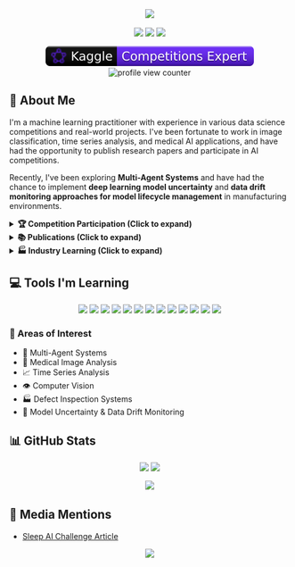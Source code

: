 <div align="center">
  <img src="https://capsule-render.vercel.app/api?type=waving&color=gradient&height=200&section=header&text=Homin%20Lee&fontSize=70&animation=fadeIn&fontAlignY=38&desc=AI%20Enthusiast%20%7C%20ML%20Practitioner%20%7C%20Kaggle%20Participant&descAlignY=60&descAlign=50" />
</div>

<p align="center">
  <a href="https://dshomin.github.io/"><img src="https://img.shields.io/badge/Tech%20Blog-black?style=for-the-badge&logo=github"/></a>
  <a href="https://www.linkedin.com/in/homin-lee-40860613a/"><img src="https://img.shields.io/badge/LinkedIn-0077B5?style=for-the-badge&logo=linkedin"/></a>
  <a href="https://www.kaggle.com/hominlee"><img src="https://img.shields.io/badge/Kaggle-20BEFF?style=for-the-badge&logo=kaggle&logoColor=white"/></a>
</p>

<p align="center">
  <img src="./kaggle-badges/Plastic Black Badge.svg" />
  <img src="https://komarev.com/ghpvc/?username=dshomin&color=blueviolet&style=flat-square&label=Profile+Views" alt="profile view counter"/>
</p>

## 🚀 About Me
I'm a machine learning practitioner with experience in various data science competitions and real-world projects. I've been fortunate to work in image classification, time series analysis, and medical AI applications, and have had the opportunity to publish research papers and participate in AI competitions.

Recently, I've been exploring **Multi-Agent Systems** and have had the chance to implement **deep learning model uncertainty** and **data drift monitoring approaches for model lifecycle management** in manufacturing environments.

<details>
<summary><b>🏆 Competition Participation (Click to expand)</b></summary>

### 🥇 Fortunate to have contributed to winning teams
| Competition | Organizer | Project | Tech Stack |
|------------|-----------|---------|------------|
| Lotte Information & Communications Vision AI | Lotte | Product image classification | Classification |
| Sleep AI Challenge | Seoul National University Hospital | Sleep stage classification based on polysomnography | Classification |

### 🥈 Runner-up experiences
| Competition | Organizer | Project | Tech Stack |
|------------|-----------|---------|------------|
| Laryngeal Cancer Prediction Model | Korea University Medical Center | AI model for laryngeal cancer prediction from image data | Image Segmentation |
| Konyang Health Datathon 2020 | Konyang University | Classification of benign/malignant breast cancer pathology images | Classification |

### 🥉 Third place teams
| Competition | Organizer | Project | Tech Stack |
|------------|-----------|---------|------------|
| Konyang Health Datathon 2019 | Konyang University | Classification of eye diseases from fundus images | Classification |

### 📊 Kaggle Learning Experiences

| Competition | Outcome | Rank | Project | Tech Stack |
|------------|-------|------|---------|------------|
| University of Liverpool – Ion Switching | 🥈 Silver | Top 4% | Predicting open ion channels from simulation data | Time Series Analysis |
| Freesound Audio Tagging 2019 | 🥉 Bronze | Top 9% | Audio classification | Audio Classification |
| Bengali.AI Handwritten Grapheme Classification | 🥉 Bronze | Top 10% | Bengali handwriting classification | Multi-classification |
| IMet collection 2019 – FGVC6 | 🥉 Bronze | Top 13% | Classification of museum artwork cultures and tags | Multi-classification |


### 📈 Other Learning Opportunities
| Competition | Organizer | Rank | Project | Tech Stack |
|------------|-----------|------|---------|------------|
| Naver AI-Rush 2019 | LINE | 5th | CTR prediction based on Japanese LINE article metadata | CTR Prediction |
| Collision Object Detection | KAERI/Dacon | 6th | Predicting collision location, mass, and velocity from accelerometer data | Time Series Analysis |
| Naver AI Hackathon 2018 | Naver | 10th | Image retrieval model development | Image Retrieval |
</details>

<details>
<summary><b>📚 Publications (Click to expand)</b></summary>

- **Scientific Reports (Nature)**  
  ["Development of machine learning model for diagnostic disease prediction based on laboratory tests"](https://www.nature.com/articles/s41598-021-87171-5)

- **MDPI Processes**  
  ["A Data-Centric Approach to Design and Analysis of a Surface-Inspection System Based on Deep Learning in the Plastic Injection Molding Industry"](https://www.mdpi.com/2227-9717/9/11/1895)

- **MDPI Applied Sciences**  
  ["Improved U-Net++ with Patch Split for Micro-Defect Inspection in Silk Screen Printing"](https://www.mdpi.com/2076-3417/12/9/4679)
</details>

<details>
<summary><b>🏭 Industry Learning (Click to expand)</b></summary>

### Manufacturing AI Solutions
- Contributed to **uncertainty-aware model lifecycle management systems**
  - Monitoring data distribution changes (data drift) in manufacturing environments
  - Helping develop mechanisms to quantify model uncertainty for reliability assessment
  - Implementing automatic retraining pipelines based on prediction uncertainty

### AI Model Lifecycle Management
- Assisted in designing **real-time model monitoring systems**
  - Helping develop data drift detection algorithms
  - Supporting ML pipeline automation optimized for manufacturing lines
</details>

## 💻 Tools I'm Learning
<p align="center">
  <img src="https://img.shields.io/badge/Python-3776AB?style=for-the-badge&logo=python&logoColor=white"/>
  <img src="https://img.shields.io/badge/langgraph-1C3C3C?style=for-the-badge&logo=langgraph&logoColor=white"/>
  <img src="https://img.shields.io/badge/TensorFlow-FF6F00?style=for-the-badge&logo=tensorflow&logoColor=white"/>
  <img src="https://img.shields.io/badge/PyTorch-EE4C2C?style=for-the-badge&logo=pytorch&logoColor=white"/>
  <img src="https://img.shields.io/badge/scikit--learn-F7931E?style=for-the-badge&logo=scikit-learn&logoColor=white"/>
  <img src="https://img.shields.io/badge/Keras-D00000?style=for-the-badge&logo=keras&logoColor=white"/>
  <img src="https://img.shields.io/badge/NumPy-013243?style=for-the-badge&logo=numpy&logoColor=white"/>
  <img src="https://img.shields.io/badge/Pandas-150458?style=for-the-badge&logo=pandas&logoColor=white"/>
  <img src="https://img.shields.io/badge/Docker-2496ED?style=for-the-badge&logo=docker&logoColor=white"/>
  <img src="https://img.shields.io/badge/Git-F05032?style=for-the-badge&logo=git&logoColor=white"/>
  <img src="https://img.shields.io/badge/Mlflow-0194E2?style=for-the-badge&logo=mlflow&logoColor=white"/>
  <img src="https://img.shields.io/badge/BentoML-000000?style=for-the-badge&logo=bento&logoColor=white"/>
  <img src="https://img.shields.io/badge/MLOps-607078?style=for-the-badge&logo=microsoft-azure&logoColor=white"/>
</p>

### 🔬 Areas of Interest
- 🤖 Multi-Agent Systems
- 🧠 Medical Image Analysis
- 📈 Time Series Analysis
- 👁️ Computer Vision
- 🏭 Defect Inspection Systems
- 🔄 Model Uncertainty & Data Drift Monitoring

## 📊 GitHub Stats
<p align="center">
  <img width="49%" src="https://github-readme-stats.vercel.app/api?username=dshomin&show_icons=true&theme=tokyonight&hide_border=true" />
  <img width="49%" src="https://github-readme-streak-stats.herokuapp.com/?user=dshomin&theme=tokyonight&hide_border=true" />
</p>

<div align="center">
  <img src="https://github-profile-trophy.vercel.app/?username=dshomin&theme=algolia&column=7&margin-w=15&margin-h=15" />
</div>

## 📰 Media Mentions
- [Sleep AI Challenge Article](http://www.aitimes.kr/news/articleView.html?idxno=20318)

<div align="center">
  <img src="https://capsule-render.vercel.app/api?type=waving&color=gradient&height=120&section=footer&animation=twinkling"/>
</div>
